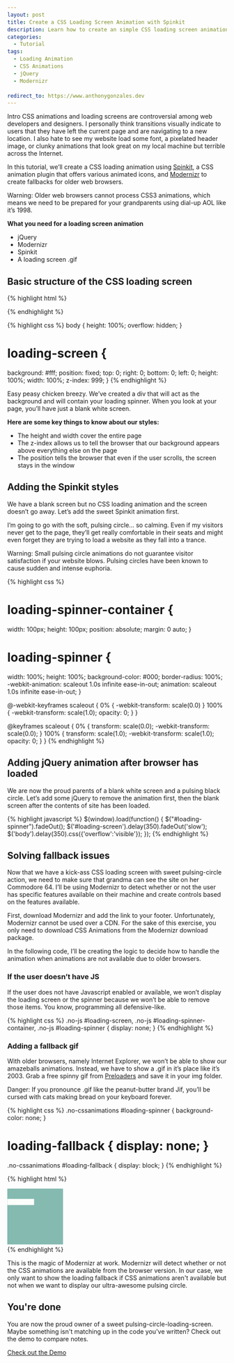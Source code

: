 ```yaml
---
layout: post
title: Create a CSS Loading Screen Animation with Spinkit
description: Learn how to create an simple CSS loading screen animation using Spinkit, Modernizr for fallbacks. Create beautiful transitions between your website
categories:
  - Tutorial
tags:
  - Loading Animation
  - CSS Animations
  - jQuery
  - Modernizr

redirect_to: https://www.anthonygonzales.dev
---
```


Intro CSS animations and loading screens are controversial among web developers and designers. I personally think transitions visually indicate to users that they have left the current page and are navigating to a new location. I also hate to see my website load some font, a pixelated header image, or clunky animations that look great on my local machine but terrible across the Internet.

In this tutorial, we’ll create a CSS loading animation using [Spinkit](http://tobiasahlin.com/spinkit/), a CSS animation plugin that offers various animated icons, and [Modernizr](http://modernizr.com/) to create fallbacks for older web browsers.

<!--break-->

<div class="callout warning-callout">
  <p>Warning: Older web browsers cannot process CSS3 animations, which means we need to be prepared for your grandparents using dial-up AOL like it’s 1998.</p>
</div>

**What you need for a loading screen animation**

- jQuery
- Modernizr
- Spinkit
- A loading screen .gif

## Basic structure of the CSS loading screen

{% highlight html %}

<div id="loading-screen">
  <div id="loading-spinner-container">
    <div id="loading-spinner"></div>
  </div>
</div>
{% endhighlight %}

{% highlight css %}
body { height: 100%; overflow: hidden; }

# loading-screen {
background: #fff;
position: fixed;
top: 0;
right: 0;
bottom: 0;
left: 0;
height: 100%;
width: 100%;
z-index: 999;
}
{% endhighlight %}

Easy peasy chicken breezy. We’ve created a div that will act as the background and will contain your loading spinner. When you look at your page, you’ll have just a blank white screen.

**Here are some key things to know about our styles:**

- The height and width cover the entire page
- The z-index allows us to tell the browser that our background appears above everything else on the page
- The position tells the browser that even if the user scrolls, the screen stays in the window

## Adding the Spinkit styles

We have a blank screen but no CSS loading animation and the screen doesn’t go away. Let’s add the sweet Spinkit animation first.

I’m going to go with the soft, pulsing circle… so calming. Even if my visitors never get to the page, they’ll get really comfortable in their seats and might even forget they are trying to load a website as they fall into a trance.

<div class="callout warning-callout">
  <p>Warning: Small pulsing circle animations do not guarantee visitor satisfaction if your website blows. Pulsing circles have been known to cause sudden and intense euphoria.</p>
</div>

{% highlight css %}
# loading-spinner-container {
width: 100px;
height: 100px;
position: absolute;
margin: 0 auto;
}

# loading-spinner {
width: 100%;
height: 100%;
background-color: #000;
border-radius: 100%;
-webkit-animation: scaleout 1.0s infinite ease-in-out;
animation: scaleout 1.0s infinite ease-in-out;
}

@-webkit-keyframes scaleout {
0% { -webkit-transform: scale(0.0) }
100% {
-webkit-transform: scale(1.0);
opacity: 0;
}
}

@keyframes scaleout {
0% {
transform: scale(0.0);
-webkit-transform: scale(0.0);
} 100% {
transform: scale(1.0);
-webkit-transform: scale(1.0);
opacity: 0;
}
}
{% endhighlight %}

## Adding jQuery animation after browser has loaded

We are now the proud parents of a blank white screen and a pulsing black circle. Let’s add some jQuery to remove the animation first, then the blank screen after the contents of site has been loaded.

{% highlight javascript %}
$(window).load(function() {
$("#loading-spinner").fadeOut();
$('#loading-screen').delay(350).fadeOut('slow');
$('body').delay(350).css({'overflow':'visible'});
});
{% endhighlight %}

## Solving fallback issues

Now that we have a kick-ass CSS loading screen with sweet pulsing-circle action, we need to make sure that grandma can see the site on her Commodore 64. I’ll be using Modernizr to detect whether or not the user has specific features available on their machine and create controls based on the features available.

First, download Modernizr and add the link to your footer. Unfortunately, Modernizr cannot be used over a CDN. For the sake of this exercise, you only need to download CSS Animations from the Modernizr download package.

In the following code, I’ll be creating the logic to decide how to handle the animation when animations are not available due to older browsers.

### If the user doesn’t have JS

If the user does not have Javascript enabled or available, we won’t display the loading screen or the spinner because we won’t be able to remove those items. You know, programming all defensive-like.

{% highlight css %}
.no-js #loading-screen,
.no-js #loading-spinner-container,
.no-js #loading-spinner { display: none; }
{% endhighlight %}

### Adding a fallback gif

With older browsers, namely Internet Explorer, we won’t be able to show our amazeballs animations. Instead, we have to show a .gif in it’s place like it’s 2003. Grab a free spinny gif from [Preloaders](http://preloaders.net) and save it in your img folder.

<div class="callout danger-callout">
  <p>Danger: If you pronounce .gif like the peanut-butter brand Jif, you’ll be cursed with cats making bread on your keyboard forever.</p>
</div>

{% highlight css %}
.no-cssanimations #loading-spinner { background-color: none; }
# loading-fallback { display: none; }
.no-cssanimations #loading-fallback { display: block; }
{% endhighlight %}

{% highlight html %}

<div id="loading-screen">
  <div id="loading-spinner-container">
    <div id="loading-spinner">
      <img src="/assets/img/pre-loader-fallback.gif" id="loading-fallback">
    </div>
 </div>
</div>
{% endhighlight %}

This is the magic of Modernizr at work. Modernizr will detect whether or not the CSS animations are available from the browser version. In our case, we only want to show the loading fallback if CSS animations aren't available but not when we want to display our ultra-awesome pulsing circle.

## You're done

You are now the proud owner of a sweet pulsing-circle-loading-screen. Maybe something isn't matching up in the code you've written? Check out the demo to compare notes.

<div class="center">
  <a href="http://jsfiddle.net/amgnz/sY25U/" class="button button-space">Check out the Demo</a>
</div>
